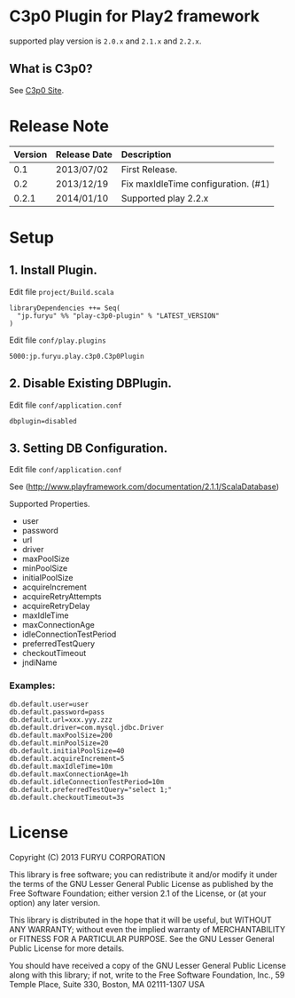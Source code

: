 # C3p0 Plugin for Play2 framework

supported play version is ```2.0.x``` and ```2.1.x``` and ```2.2.x```.

## What is C3p0?

See [C3p0 Site](http://www.mchange.com/projects/c3p0/).

# Release Note

| Version | Release Date | Description |
|:----------|:----------|:------------|
| 0.1 | 2013/07/02 | First Release. |
| 0.2 | 2013/12/19 | Fix maxIdleTime configuration. (#1) |
| 0.2.1 | 2014/01/10 | Supported play 2.2.x |

# Setup

## 1. Install Plugin.

Edit file `project/Build.scala`

```
libraryDependencies ++= Seq(
  "jp.furyu" %% "play-c3p0-plugin" % "LATEST_VERSION"
)
```

Edit file `conf/play.plugins`

```
5000:jp.furyu.play.c3p0.C3p0Plugin
```

## 2. Disable Existing DBPlugin.

Edit file `conf/application.conf`

```
dbplugin=disabled
```

## 3. Setting DB Configuration.

Edit file `conf/application.conf`

See (http://www.playframework.com/documentation/2.1.1/ScalaDatabase)

Supported Properties.

* user
* password
* url
* driver
* maxPoolSize
* minPoolSize
* initialPoolSize
* acquireIncrement
* acquireRetryAttempts
* acquireRetryDelay
* maxIdleTime
* maxConnectionAge
* idleConnectionTestPeriod
* preferredTestQuery
* checkoutTimeout
* jndiName

### Examples:

```
db.default.user=user
db.default.password=pass
db.default.url=xxx.yyy.zzz
db.default.driver=com.mysql.jdbc.Driver
db.default.maxPoolSize=200
db.default.minPoolSize=20
db.default.initialPoolSize=40
db.default.acquireIncrement=5
db.default.maxIdleTime=10m
db.default.maxConnectionAge=1h
db.default.idleConnectionTestPeriod=10m
db.default.preferredTestQuery="select 1;"
db.default.checkoutTimeout=3s
```

# License

Copyright (C) 2013 FURYU CORPORATION

This library is free software; you can redistribute it and/or
modify it under the terms of the GNU Lesser General Public
License as published by the Free Software Foundation; either
version 2.1 of the License, or (at your option) any later version.

This library is distributed in the hope that it will be useful,
but WITHOUT ANY WARRANTY; without even the implied warranty of
MERCHANTABILITY or FITNESS FOR A PARTICULAR PURPOSE. See the GNU
Lesser General Public License for more details.

You should have received a copy of the GNU Lesser General Public
License along with this library; if not, write to the Free Software
Foundation, Inc., 59 Temple Place, Suite 330, Boston, MA 02111-1307 USA